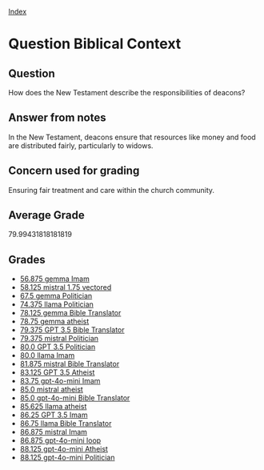 
[Index](../../index.md)
# Question Biblical Context
## Question
How does the New Testament describe the responsibilities of deacons?

## Answer from notes
In the New Testament, deacons ensure that resources like money and food are distributed fairly, particularly to widows.

## Concern used for grading
Ensuring fair treatment and care within the church community.

## Average Grade
79.99431818181819

## Grades
 * [56.875 gemma Imam](../answers/gemma_Imam/Biblical_Context.md)
 * [58.125 mistral 1.75 vectored](../answers/mistral_1.75_vectored/Biblical_Context.md)
 * [67.5 gemma Politician](../answers/gemma_Politician/Biblical_Context.md)
 * [74.375 llama Politician](../answers/llama_Politician/Biblical_Context.md)
 * [78.125 gemma Bible Translator](../answers/gemma_Bible_Translator/Biblical_Context.md)
 * [78.75 gemma atheist](../answers/gemma_atheist/Biblical_Context.md)
 * [79.375 GPT 3.5 Bible Translator](../answers/GPT_3.5_Bible_Translator/Biblical_Context.md)
 * [79.375 mistral Politician](../answers/mistral_Politician/Biblical_Context.md)
 * [80.0 GPT 3.5 Politician](../answers/GPT_3.5_Politician/Biblical_Context.md)
 * [80.0 llama Imam](../answers/llama_Imam/Biblical_Context.md)
 * [81.875 mistral Bible Translator](../answers/mistral_Bible_Translator/Biblical_Context.md)
 * [83.125 GPT 3.5 Atheist](../answers/GPT_3.5_Atheist/Biblical_Context.md)
 * [83.75 gpt-4o-mini Imam](../answers/gpt-4o-mini_Imam/Biblical_Context.md)
 * [85.0 mistral atheist](../answers/mistral_atheist/Biblical_Context.md)
 * [85.0 gpt-4o-mini Bible Translator](../answers/gpt-4o-mini_Bible_Translator/Biblical_Context.md)
 * [85.625 llama atheist](../answers/llama_atheist/Biblical_Context.md)
 * [86.25 GPT 3.5 Imam](../answers/GPT_3.5_Imam/Biblical_Context.md)
 * [86.75 llama Bible Translator](../answers/llama_Bible_Translator/Biblical_Context.md)
 * [86.875 mistral Imam](../answers/mistral_Imam/Biblical_Context.md)
 * [86.875 gpt-4o-mini loop](../answers/gpt-4o-mini_loop/Biblical_Context.md)
 * [88.125 gpt-4o-mini Atheist](../answers/gpt-4o-mini_Atheist/Biblical_Context.md)
 * [88.125 gpt-4o-mini Politician](../answers/gpt-4o-mini_Politician/Biblical_Context.md)
